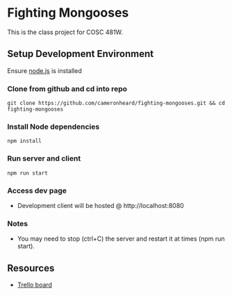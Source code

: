 # Fighting Mongooses

This is the class project for COSC 481W.


## Setup Development Environment

Ensure [node.js](https://nodejs.org/en/) is installed

### Clone from github and cd into repo
```
git clone https://github.com/cameronheard/fighting-mongooses.git && cd fighting-mongooses
```
### Install Node dependencies
```
npm install
```

### Run server and client
```
npm run start
```

### Access dev page
- Development client will be hosted @ http://localhost:8080

### Notes
- You may need to stop (ctrl+C) the server and restart it at times (npm run start).

## Resources
  - [Trello board](https://trello.com/b/ljpEvrvB/fightingmongooses-bitsandbytes)







